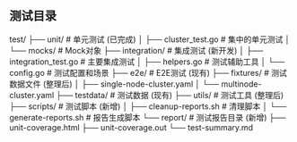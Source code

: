 ## 测试目录

test/
├── unit/                    # 单元测试 (已完成)
│   ├── cluster_test.go     # 集中的单元测试
│   └── mocks/              # Mock对象
├── integration/            # 集成测试 (新开发)
│   ├── integration_test.go # 主要集成测试
│   ├── helpers.go          # 测试辅助工具
│   └── config.go           # 测试配置和场景
├── e2e/                    # E2E测试 (现有)
├── fixtures/               # 测试数据文件 (整理后)
│   ├── single-node-cluster.yaml
│   └── multinode-cluster.yaml
├── testdata/               # 测试数据 (现有)
├── utils/                  # 测试工具 (整理后)
├── scripts/                # 测试脚本 (新增)
│   ├── cleanup-reports.sh  # 清理脚本
│   └── generate-reports.sh # 报告生成脚本
└── report/                 # 测试报告目录 (新增)
    ├── unit-coverage.html
    ├── unit-coverage.out
    └── test-summary.md